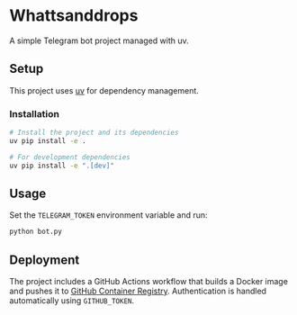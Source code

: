 # Whattsanddrops

A simple Telegram bot project managed with uv.

## Setup

This project uses [uv](https://github.com/astral-sh/uv) for dependency management.

### Installation

```bash
# Install the project and its dependencies
uv pip install -e .

# For development dependencies
uv pip install -e ".[dev]"
```

## Usage

Set the `TELEGRAM_TOKEN` environment variable and run:

```bash
python bot.py
```

## Deployment

The project includes a GitHub Actions workflow that builds a Docker image and pushes it to [GitHub Container Registry](https://ghcr.io). Authentication is handled automatically using `GITHUB_TOKEN`.
